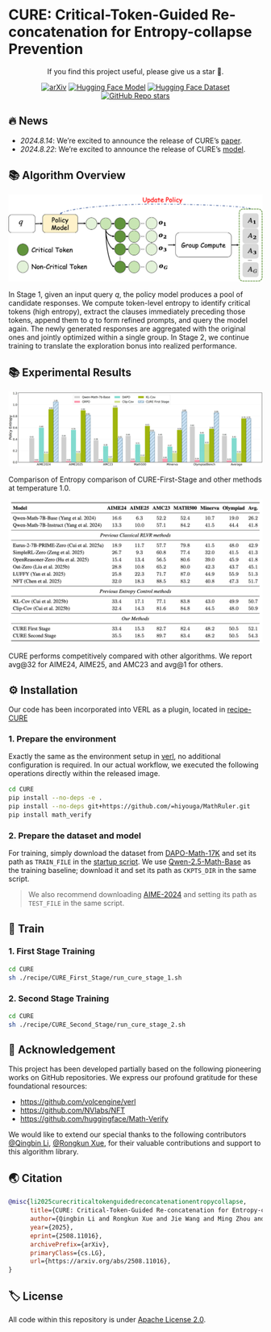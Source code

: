 
# CURE: Critical-Token-Guided Re-concatenation for Entropy-collapse Prevention
<p align="center">
  If you find this project useful, please give us a star 🌟.
</p>

<p align="center">
  <a href="https://arxiv.org/abs/2508.11016"><img src="https://img.shields.io/badge/arXiv-Paper-<COLOR>.svg" alt="arXiv"></a>
  <a href="https://huggingface.co/bytedance-research/CURE"><img src="https://img.shields.io/badge/HuggingFace-Model-blue?logo=huggingface&logoColor=white" alt="Hugging Face Model"></a>
  <a href="https://huggingface.co/datasets/BytedTsinghua-SIA/DAPO-Math-17k"><img src="https://img.shields.io/badge/HuggingFace-Dataset-orange?logo=huggingface" alt="Hugging Face Dataset"></a>
  <a href="https://github.com/bytedance/CURE/"><img src="https://img.shields.io/github/stars/bytedance/CURE?style=social" alt="GitHub Repo stars"></a>
</p>

## 🔥 News
- *2024.8.14*: We’re excited to announce the release of CURE’s [paper](https://arxiv.org/abs/2508.11016).
- *2024.8.22*: We’re excited to announce the release of CURE’s [model](https://huggingface.co/bytedance-research/CURE).

## 📚 Algorithm Overview
![](https://github.com/bytedance/CURE/blob/main/main.png) 

In Stage 1, given an input query 
$q$, the policy model produces a pool of candidate responses. We compute token-level entropy to identify critical tokens (high entropy), extract the clauses immediately preceding those tokens, append them to 
$q$ to form refined prompts, and query the model again. The newly generated responses are aggregated with the original ones and jointly optimized within a single group. In Stage 2, we continue training to translate the exploration bonus into realized performance.

## 📚 Experimental Results
![](https://github.com/bytedance/CURE/blob/main/entropy.jpg)

Comparison of Entropy comparison of CURE-First-Stage and other methods at temperature 1.0.

![](https://github.com/bytedance/CURE/blob/main/main_table.jpg)

CURE performs competitively compared with other algorithms. We report avg@32 for AIME24, AIME25, and AMC23 and avg@1 for others.


## ⚙️ Installation
Our code has been incorporated into VERL as a plugin, located in [recipe-CURE](https://github.com/bytedance/CURE/tree/main/recipe)
### 1. Prepare the environment
Exactly the same as the environment setup in [verl](https://github.com/volcengine/verl), no additional configuration is required. In our actual workflow, we executed the following operations directly within the released image.
```bash
cd CURE
pip install --no-deps -e .
pip install --no-deps git+https://github.com/=hiyouga/MathRuler.git
pip install math_verify
```
### 2. Prepare the dataset and model
For training, simply download the dataset from [DAPO-Math-17K](https://huggingface.co/datasets/BytedTsinghua-SIA/DAPO-Math-17k) and set its path as `TRAIN_FILE` in the [startup script](https://github.com/bytedance/CURE/blob/main/recipe/CURE_First_Stage/run_cure_stage_1.sh). We use [Qwen-2.5-Math-Base](https://huggingface.co/Qwen/Qwen2.5-Math-7B) as the training baseline; download it and set its path as `CKPTS_DIR` in the same script.
> We also recommend downloading [AIME-2024](https://huggingface.co/datasets/BytedTsinghua-SIA/AIME-2024) and setting its path as `TEST_FILE` in the same script.


## 🚀 Train
### 1. First Stage Training
```bash
cd CURE
sh ./recipe/CURE_First_Stage/run_cure_stage_1.sh
```

### 2. Second Stage Training
```bash
cd CURE
sh ./recipe/CURE_Second_Stage/run_cure_stage_2.sh
```


## 💓 Acknowledgement
This project has been developed partially based on the following pioneering works on GitHub repositories.
We express our profound gratitude for these foundational resources:
- https://github.com/volcengine/verl
- https://github.com/NVlabs/NFT
- https://github.com/huggingface/Math-Verify

We would like to extend our special thanks to the following contributors [@Qingbin Li](https://github.com/BetuBin18070), [@Rongkun Xue](https://github.com/rongkunxue),  for their valuable contributions and support to this algorithm library.

## 🌏 Citation
```bibtex
@misc{li2025curecriticaltokenguidedreconcatenationentropycollapse,
      title={CURE: Critical-Token-Guided Re-concatenation for Entropy-collapse Prevention}, 
      author={Qingbin Li and Rongkun Xue and Jie Wang and Ming Zhou and Zhi Li and Xiaofeng Ji and Yongqi Wang and Miao Liu and Zheming Yang and Minghui Qiu and Jing Yang},
      year={2025},
      eprint={2508.11016},
      archivePrefix={arXiv},
      primaryClass={cs.LG},
      url={https://arxiv.org/abs/2508.11016}, 
}
```

## 🏷️ License
All code within this repository is under [Apache License 2.0](https://www.apache.org/licenses/LICENSE-2.0).
